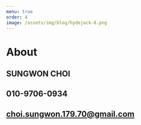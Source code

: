 ```yaml
---
menu: true
order: 4
image: /assets/img/blog/hydejack-8.png
---
```


# About
## SUNGWON CHOI
## 010-9706-0934
## choi.sungwon.179.70@gmail.com
